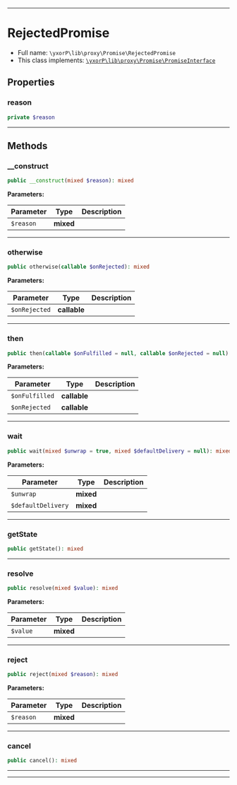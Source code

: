 ***

# RejectedPromise





* Full name: `\yxorP\lib\proxy\Promise\RejectedPromise`
* This class implements:
[`\yxorP\lib\proxy\Promise\PromiseInterface`](./PromiseInterface.md)



## Properties


### reason



```php
private $reason
```






***

## Methods


### __construct



```php
public __construct(mixed $reason): mixed
```








**Parameters:**

| Parameter | Type | Description |
|-----------|------|-------------|
| `$reason` | **mixed** |  |




***

### otherwise



```php
public otherwise(callable $onRejected): mixed
```








**Parameters:**

| Parameter | Type | Description |
|-----------|------|-------------|
| `$onRejected` | **callable** |  |




***

### then



```php
public then(callable $onFulfilled = null, callable $onRejected = null): mixed
```








**Parameters:**

| Parameter | Type | Description |
|-----------|------|-------------|
| `$onFulfilled` | **callable** |  |
| `$onRejected` | **callable** |  |




***

### wait



```php
public wait(mixed $unwrap = true, mixed $defaultDelivery = null): mixed
```








**Parameters:**

| Parameter | Type | Description |
|-----------|------|-------------|
| `$unwrap` | **mixed** |  |
| `$defaultDelivery` | **mixed** |  |




***

### getState



```php
public getState(): mixed
```











***

### resolve



```php
public resolve(mixed $value): mixed
```








**Parameters:**

| Parameter | Type | Description |
|-----------|------|-------------|
| `$value` | **mixed** |  |




***

### reject



```php
public reject(mixed $reason): mixed
```








**Parameters:**

| Parameter | Type | Description |
|-----------|------|-------------|
| `$reason` | **mixed** |  |




***

### cancel



```php
public cancel(): mixed
```











***


***

